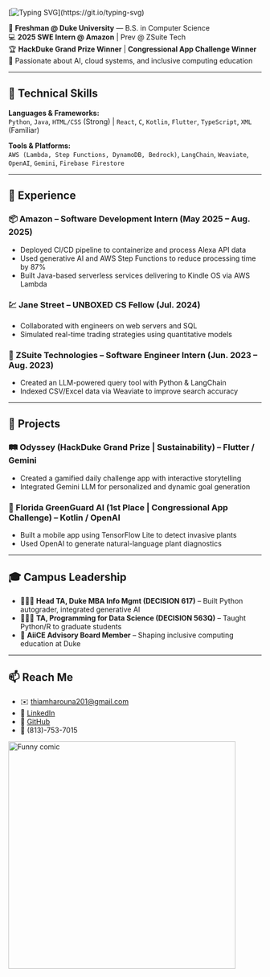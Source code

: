[![Typing SVG](https://readme-typing-svg.demolab.com/?duration=2000&pause=1000&width=600&lines=I'm+Harouna+Thiam.;+How+can+I+help+you?)](https://git.io/typing-svg)

📍 **Freshman @ Duke University** — B.S. in Computer Science  
💻 **2025 SWE Intern @ Amazon** | Prev @ ZSuite Tech  
🏆 **HackDuke Grand Prize Winner** | **Congressional App Challenge Winner**  
🌱 Passionate about AI, cloud systems, and inclusive computing education

---

## 🔧 Technical Skills

**Languages & Frameworks:**  
`Python`, `Java`, `HTML/CSS` (Strong) | `React`, `C`, `Kotlin`, `Flutter`, `TypeScript`, `XML` (Familiar)

**Tools & Platforms:**  
`AWS (Lambda, Step Functions, DynamoDB, Bedrock)`, `LangChain`, `Weaviate`, `OpenAI`, `Gemini`, `Firebase Firestore`

---

## 💼 Experience

### 📦 Amazon – Software Development Intern (May 2025 – Aug. 2025)  
- Deployed CI/CD pipeline to containerize and process Alexa API data  
- Used generative AI and AWS Step Functions to reduce processing time by 87%  
- Built Java-based serverless services delivering to Kindle OS via AWS Lambda  

### 💹 Jane Street – UNBOXED CS Fellow (Jul. 2024)  
- Collaborated with engineers on web servers and SQL  
- Simulated real-time trading strategies using quantitative models  

### 🧠 ZSuite Technologies – Software Engineer Intern (Jun. 2023 – Aug. 2023)  
- Created an LLM-powered query tool with Python & LangChain  
- Indexed CSV/Excel data via Weaviate to improve search accuracy  

---

## 🚀 Projects

### 🛤 Odyssey (HackDuke Grand Prize | Sustainability) – Flutter / Gemini  
- Created a gamified daily challenge app with interactive storytelling  
- Integrated Gemini LLM for personalized and dynamic goal generation  

### 🌿 Florida GreenGuard AI (1st Place | Congressional App Challenge) – Kotlin / OpenAI  
- Built a mobile app using TensorFlow Lite to detect invasive plants  
- Used OpenAI to generate natural-language plant diagnostics  

---

## 🎓 Campus Leadership

- 🧑🏽‍🏫 **Head TA, Duke MBA Info Mgmt (DECISION 617)** – Built Python autograder, integrated generative AI  
- 👨🏾‍🏫 **TA, Programming for Data Science (DECISION 563Q)** – Taught Python/R to graduate students  
- 🧩 **AiiCE Advisory Board Member** – Shaping inclusive computing education at Duke  

---

## 📫 Reach Me

- ✉️ thiamharouna201@gmail.com  
- 🔗 [LinkedIn](https://linkedin.com/in/harounathiam)  
- 🧠 [GitHub](https://github.com/harounat201)  
- 📱 (813)-753-7015



<img width="452" alt="Funny comic" src="https://cdn-media-1.freecodecamp.org/images/1*zkeySR69oPO-PlQ5_dZ_0g.png">

<!--
**harounathiam2005/harounathiam2005** is a ✨ _special_ ✨ repository because its `README.md` (this file) appears on your GitHub profile.

Here are some ideas to get you started:

- 🔭 I’m currently working on ...
- 🌱 I’m currently learning ...
- 👯 I’m looking to collaborate on ...
- 🤔 I’m looking for help with ...
- 💬 Ask me about ...
- 📫 How to reach me: ...
- 😄 Pronouns: ...
- ⚡ Fun fact: ...
-->
